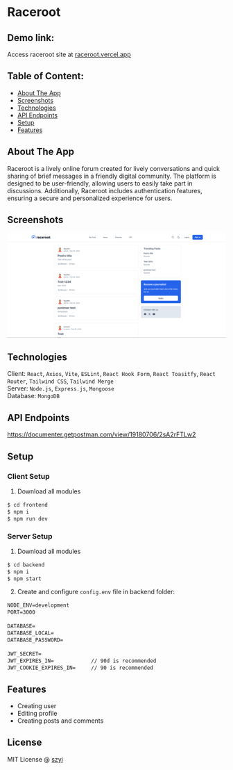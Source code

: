 # Raceroot

## Demo link:
Access raceroot site at [raceroot.vercel.app](https://raceroot.vercel.app/)

## Table of Content:
- [About The App](#about-the-app)
- [Screenshots](#screenshots)
- [Technologies](#technologies)
- [API Endpoints](#api)
- [Setup](#setup)
- [Features](#features)

## About The App
Raceroot is a lively online forum created for lively conversations and quick sharing of brief messages in a friendly digital community. The platform is designed to be user-friendly, allowing users to easily take part in discussions. Additionally, Raceroot includes authentication features, ensuring a secure and personalized experience for users.


## Screenshots
![Images](/frontend/screenshots/raceroot.png)


## Technologies

Client: `React`, `Axios`, `Vite`, `ESLint`, `React Hook Form`, `React Toasitfy`, `React Router`, `Tailwind CSS`, `Tailwind Merge` <br>
Server: `Node.js`, `Express.js`, `Mongoose` <br>
Database: `MongoDB`

<a name="api"></a>
## API Endpoints
https://documenter.getpostman.com/view/19180706/2sA2rFTLw2


<a name="setup"></a>
## Setup
### Client Setup
1. Download all modules

```
$ cd frontend
$ npm i
$ npm run dev
```

### Server Setup
1. Download all modules
```
$ cd backend
$ npm i
$ npm start
```

2. Create and configure `config.env` file in backend folder:
```env
NODE_ENV=development
PORT=3000

DATABASE=
DATABASE_LOCAL=
DATABASE_PASSWORD=

JWT_SECRET=
JWT_EXPIRES_IN=            // 90d is recommended
JWT_COOKIE_EXPIRES_IN=     // 90 is recommended
```

## Features
- Creating user
- Editing profile
- Creating posts and comments

## License
MIT License @ [szyi](https://www.szyi.xyz)
